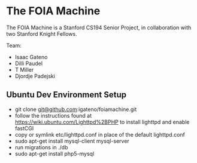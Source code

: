 # The FOIA Machine

The FOIA Machine is a Stanford CS194 Senior Project, in collaboration with two
Stanford Knight Fellows.

Team:
- Isaac Gateno
- Dilli Paudel
- T Miller
- Djordje Padejski

## Ubuntu Dev Environment Setup

- git clone git@github.com:igateno/foiamachine.git
- follow the instructions found at https://wiki.ubuntu.com/Lighttpd%2BPHP
to install lighttpd and enable fastCGI
- copy or symlink etc/lighttpd.conf in place of the default lighttpd.conf
- sudo apt-get install mysql-client mysql-server
- run migrations in ./db
- sudo apt-get install php5-mysql
